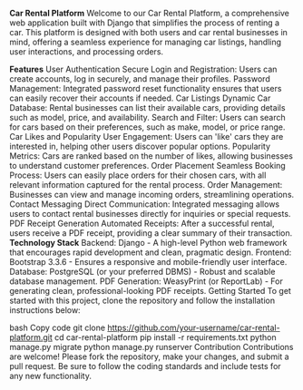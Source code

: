 **Car Rental Platform**
Welcome to our Car Rental Platform, a comprehensive web application built with Django that simplifies the process of renting a car. This platform is designed with both users and car rental businesses in mind, offering a seamless experience for managing car listings, handling user interactions, and processing orders.

**Features**
User Authentication
Secure Login and Registration: Users can create accounts, log in securely, and manage their profiles.
Password Management: Integrated password reset functionality ensures that users can easily recover their accounts if needed.
Car Listings
Dynamic Car Database: Rental businesses can list their available cars, providing details such as model, price, and availability.
Search and Filter: Users can search for cars based on their preferences, such as make, model, or price range.
Car Likes and Popularity
User Engagement: Users can 'like' cars they are interested in, helping other users discover popular options.
Popularity Metrics: Cars are ranked based on the number of likes, allowing businesses to understand customer preferences.
Order Placement
Seamless Booking Process: Users can easily place orders for their chosen cars, with all relevant information captured for the rental process.
Order Management: Businesses can view and manage incoming orders, streamlining operations.
Contact Messaging
Direct Communication: Integrated messaging allows users to contact rental businesses directly for inquiries or special requests.
PDF Receipt Generation
Automated Receipts: After a successful rental, users receive a PDF receipt, providing a clear summary of their transaction.
**Technology Stack**
Backend: Django - A high-level Python web framework that encourages rapid development and clean, pragmatic design.
Frontend: Bootstrap 3.3.6 - Ensures a responsive and mobile-friendly user interface.
Database: PostgreSQL (or your preferred DBMS) - Robust and scalable database management.
PDF Generation: WeasyPrint (or ReportLab) - For generating clean, professional-looking PDF receipts.
Getting Started
To get started with this project, clone the repository and follow the installation instructions below:

bash
Copy code
git clone https://github.com/your-username/car-rental-platform.git
cd car-rental-platform
pip install -r requirements.txt
python manage.py migrate
python manage.py runserver
Contribution
Contributions are welcome! Please fork the repository, make your changes, and submit a pull request. Be sure to follow the coding standards and include tests for any new functionality.  
